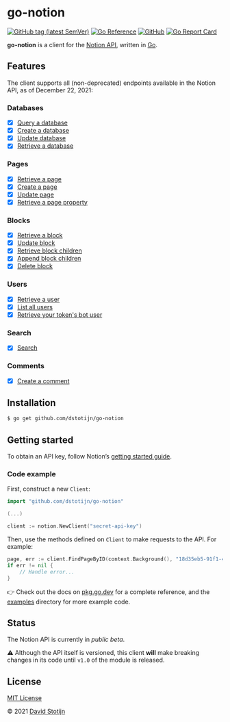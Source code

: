 # go-notion

[![GitHub tag (latest SemVer)](https://img.shields.io/github/v/tag/dstotijn/go-notion?label=go%20module)](https://github.com/dstotijn/go-notion/tags)
[![Go Reference](https://pkg.go.dev/badge/github.com/dstotijn/go-notion.svg)](https://pkg.go.dev/github.com/dstotijn/go-notion)
[![GitHub](https://img.shields.io/github/license/dstotijn/go-notion)](LICENSE)
[![Go Report Card](https://goreportcard.com/badge/github.com/dstotijn/go-notion)](https://goreportcard.com/report/github.com/dstotijn/go-notion)

**go-notion** is a client for the
[Notion API](https://developers.notion.com/reference), written in
[Go](https://golang.org/).

## Features

The client supports all (non-deprecated) endpoints available in the Notion API,
as of December 22, 2021:

### Databases

- [x] [Query a database](https://pkg.go.dev/github.com/dstotijn/go-notion#Client.QueryDatabase)
- [x] [Create a database](https://pkg.go.dev/github.com/dstotijn/go-notion#Client.CreateDatabase)
- [x] [Update database](https://pkg.go.dev/github.com/dstotijn/go-notion#Client.UpdateDatabase)
- [x] [Retrieve a database](https://pkg.go.dev/github.com/dstotijn/go-notion#Client.FindDatabaseByID)

### Pages

- [x] [Retrieve a page](https://pkg.go.dev/github.com/dstotijn/go-notion#Client.FindPageByID)
- [x] [Create a page](https://pkg.go.dev/github.com/dstotijn/go-notion#Client.CreatePage)
- [x] [Update page](https://pkg.go.dev/github.com/dstotijn/go-notion#Client.UpdatePage)
- [x] [Retrieve a page property](https://pkg.go.dev/github.com/dstotijn/go-notion#Client.FindPagePropertyByID)

### Blocks

- [x] [Retrieve a block](https://pkg.go.dev/github.com/dstotijn/go-notion#Client.FindBlockByID)
- [x] [Update block](https://pkg.go.dev/github.com/dstotijn/go-notion#Client.UpdateBlock)
- [x] [Retrieve block children](https://pkg.go.dev/github.com/dstotijn/go-notion#Client.FindBlockChildrenByID)
- [x] [Append block children](https://pkg.go.dev/github.com/dstotijn/go-notion#Client.AppendBlockChildren)
- [x] [Delete block](https://pkg.go.dev/github.com/dstotijn/go-notion#Client.DeleteBlock)

### Users

- [x] [Retrieve a user](https://pkg.go.dev/github.com/dstotijn/go-notion#Client.FindUserByID)
- [x] [List all users](https://pkg.go.dev/github.com/dstotijn/go-notion#Client.ListUsers)
- [x] [Retrieve your token's bot user](https://pkg.go.dev/github.com/dstotijn/go-notion#Client.FindCurrentUser)

### Search

- [x] [Search](https://pkg.go.dev/github.com/dstotijn/go-notion#Client.Search)

### Comments

- [x] [Create a comment](https://pkg.go.dev/github.com/dstotijn/go-notion#Client.CreateComment)

## Installation

```sh
$ go get github.com/dstotijn/go-notion
```

## Getting started

To obtain an API key, follow Notion’s [getting started guide](https://developers.notion.com/docs/getting-started).

### Code example

First, construct a new `Client`:

```go
import "github.com/dstotijn/go-notion"

(...)

client := notion.NewClient("secret-api-key")
```

Then, use the methods defined on `Client` to make requests to the API. For
example:

```go
page, err := client.FindPageByID(context.Background(), "18d35eb5-91f1-4dcb-85b0-c340fd965015")
if err != nil {
    // Handle error...
}
```

👉 Check out the docs on
[pkg.go.dev](https://pkg.go.dev/github.com/dstotijn/go-notion) for a complete
reference, and the [examples](/examples) directory for more example code.

## Status

The Notion API is currently in _public beta_.

⚠️ Although the API itself is versioned, this client **will** make breaking
changes in its code until `v1.0` of the module is released.

## License

[MIT License](LICENSE)

© 2021 [David Stotijn](https://v0x.nl)

